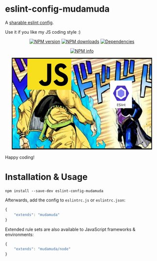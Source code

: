 # eslint-config-mudamuda
A [sharable eslint config](https://eslint.org/docs/developer-guide/shareable-configs.html).

Use it if you like my JS coding style :)

<div align="center">
	<p>
		<a href="https://www.npmjs.com/package/eslint-config-mudamuda"><img src="https://img.shields.io/npm/v/eslint-config-mudamuda.svg?maxAge=3600" alt="NPM version" /></a>
		<a href="https://www.npmjs.com/package/eslint-config-mudamuda"><img src="https://img.shields.io/npm/dt/eslint-config-mudamuda.svg?maxAge=3600" alt="NPM downloads" /></a>
		<a href="https://david-dm.org/iCrawl/eslint-config-mudamuda"><img src="https://david-dm.org/iCrawl/eslint-config-mudamuda/status.svg?maxAge=3600" alt="Dependencies" /></a>
	</p>
	<p>
		<a href="https://nodei.co/npm/eslint-config-mudamuda/"><img src="https://nodei.co/npm/eslint-config-mudamuda.png?downloads=true&stars=true" alt="NPM info" /></a>
	</p>
</div>

<p align="center">
  <img width="460" height="300" src="./banner.png">
</p>

Happy coding!
# Installation & Usage
`npm install --save-dev eslint-config-mudamuda`

Afterwards, add the config to `eslintrc.js` or `eslintrc.json`:
```js
{
	"extends": "mudamuda"
}
```
Extended rule sets are also available to JavaScript frameworks & environments:
```js
{
	"extends": "mudamuda/node"
}
```
